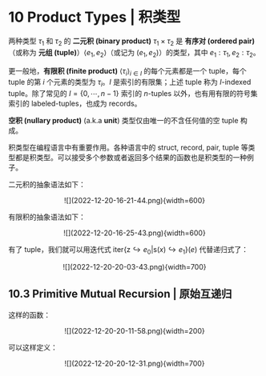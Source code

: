 # 10 Product Types | 积类型

两种类型 $\tau_1$ 和 $\tau_2$ 的 **二元积 (binary product)** $\tau_1\times\tau_2$ 是 **有序对 (ordered pair)**（或称为 **元组 (tuple)**）$\langle e_1, e_2 \rangle$（或记为 $(e_1, e_2)$）的类型，其中 $e_1 : \tau_1, e_2 : \tau_2$。

更一般地，**有限积 (finite product)** $\langle \tau_i \rangle_{i\in I}$ 的每个元素都是一个 tuple，每个 tuple 的第 $i$ 个元素的类型为 $\tau_i$。$I$ 是索引的有限集；上述 tuple 称为 $I$-indexed tuple。除了常见的 $I = \{0, \cdots, n-1\}$ 索引的 $n$-tuples 以外，也有用有限的符号集索引的 labeled-tuples，也成为 records。

**空积 (nullary product)** (a.k.a **unit**) 类型仅由唯一的不含任何值的空 tuple 构成。

积类型在编程语言中有重要作用。各种语言中的 struct, record, pair, tuple 等类型都是积类型。可以接受多个参数或者返回多个结果的函数也是积类型的一种例子。

二元积的抽象语法如下：

<center>![](2022-12-20-16-21-44.png){width=600}</center>

有限积的抽象语法如下：

<center>![](2022-12-20-16-25-43.png){width=600}</center>

有了 tuple，我们就可以用迭代式 $\text{iter}\{\text{z}\hookrightarrow e_0 | \text{s}(x) \hookrightarrow e_1\}(e)$ 代替递归式了：

<center>![](2022-12-20-20-03-43.png){width=700}</center>

## 10.3 Primitive Mutual Recursion | 原始互递归

这样的函数：

<center>![](2022-12-20-20-11-58.png){width=200}</center>

可以这样定义：

<center>![](2022-12-20-20-12-31.png){width=700}</center>